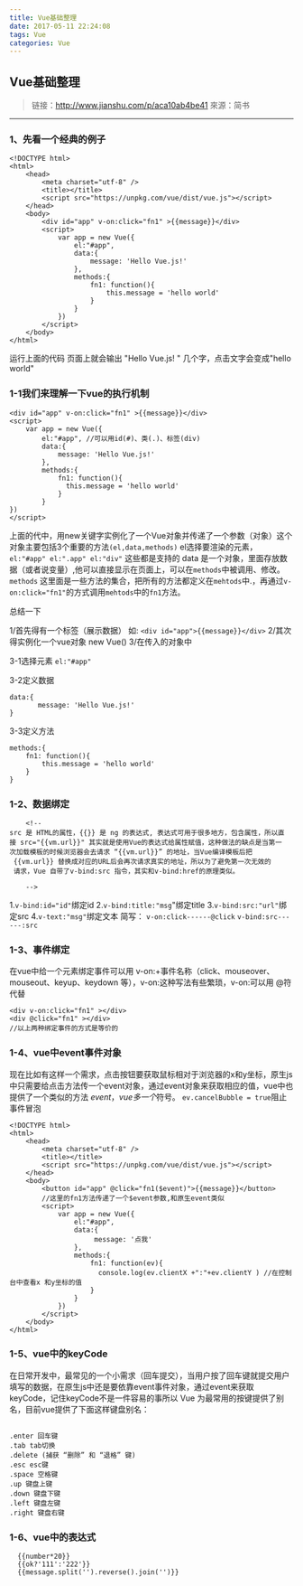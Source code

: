 ```yaml
---
title: Vue基础整理
date: 2017-05-11 22:24:08
tags: Vue
categories: Vue
---
```

## Vue基础整理

>链接：http://www.jianshu.com/p/aca10ab4be41
>來源：简书

***
### 1、先看一个经典的例子
    <!DOCTYPE html>
    <html>
        <head>
            <meta charset="utf-8" />
            <title></title>
            <script src="https://unpkg.com/vue/dist/vue.js"></script>
        </head>
        <body>
            <div id="app" v-on:click="fn1" >{{message}}</div>
            <script>
                var app = new Vue({
                    el:"#app",
                    data:{
                        message: 'Hello Vue.js!'
                    },
                    methods:{
                        fn1: function(){
                            this.message = 'hello world'
                        }
                    }
                })
            </script>
        </body>
    </html>
运行上面的代码 页面上就会输出 "Hello Vue.js! " 几个字，点击文字会变成"hello world"
### 1-1我们来理解一下vue的执行机制

```
<div id="app" v-on:click="fn1" >{{message}}</div>
<script>
    var app = new Vue({
        el:"#app", //可以用id(#)、类(.)、标签(div)
        data:{
            message: 'Hello Vue.js!'
        },
        methods:{
            fn1: function(){
              this.message = 'hello world'
            }
        }
})
</script>
```


上面的代中，用new关键字实例化了一个Vue对象并传递了一个参数（对象）这个对象主要包括3个重要的方法`(el,data,methods)`
el选择要渲染的元素，`el:"#app" el:".app" el:"div"` 这些都是支持的
data 是一个对象，里面存放数据（或者说变量）,他可以直接显示在页面上，可以在`methods`中被调用、修改。
`methods` 这里面是一些方法的集合，把所有的方法都定义在`mehtods`中.，再通过`v-on:click="fn1"`的方式调用`mehtods`中的`fn1`方法。

总结一下

1/首先得有一个标签（展示数据） 如: `<div id="app">{{message}}</div>`
2/其次得实例化一个vue对象 new  Vue()
3/在传入的对象中

3-1选择元素
`el:"#app"`

3-2定义数据

```
data:{
       message: 'Hello Vue.js!'
}
```

3-3定义方法

```
methods:{
    fn1: function(){
        this.message = 'hello world'
    }
}
```




### 1-2、数据绑定

        <!--
    src 是 HTML的属性，{{}} 是 ng 的表达式, 表达式可用于很多地方，包含属性，所以直
    接 src="{{vm.url}}" 其实就是使用Vue的表达式给属性赋值，这种做法的缺点是当第一
    次加载模板的时候浏览器会去请求 “{{vm.url}}” 的地址，当Vue编译模板后把
     {{vm.url}} 替换成对应的URL后会再次请求真实的地址，所以为了避免第一次无效的
     请求，Vue 自带了v-bind:src 指令，其实和v-bind:href的原理类似。

        -->
1.`v-bind:id="id"`绑定id
2.`v-bind:title:"msg`"绑定title
3.`v-bind:src:"url"`绑定src
4.`v-text:"msg"`绑定文本
简写：
`v-on:click------@click`
`v-bind:src------:src`

### 1-3、事件绑定

在vue中给一个元素绑定事件可以用 v-on:+事件名称（click、mouseover、mouseout、keyup、keydown 等），v-on:这种写法有些繁琐，v-on:可以用 @符代替

```
<div v-on:click="fn1" ></div>
<div @click="fn1" ></div>
//以上两种绑定事件的方式是等价的
```
### 1-4、vue中event事件对象
现在比如有这样一个需求，点击按钮要获取鼠标相对于浏览器的x和y坐标，原生js中只需要给点击方法传一个event对象，通过event对象来获取相应的值，vue中也提供了一个类似的方法 $event，vue多一个$符号。
`ev.cancelBubble = true`阻止事件冒泡
```
<!DOCTYPE html>
<html>
    <head>
        <meta charset="utf-8" />
        <title></title>
        <script src="https://unpkg.com/vue/dist/vue.js"></script>
    </head>
    <body>
        <button id="app" @click="fn1($event)">{{message}}</button>  
        //这里的fn1方法传递了一个$event参数,和原生event类似
        <script>
            var app = new Vue({
                el:"#app",
                data:{
                     message: '点我'
                },
                methods:{
                    fn1: function(ev){
                      console.log(ev.clientX +":"+ev.clientY ) //在控制台中查看x 和y坐标的值
                    }
                }
            })
        </script>
    </body>
</html>
```

### 1-5、vue中的keyCode
在日常开发中，最常见的一个小需求（回车提交），当用户按了回车键就提交用户填写的数据，在原生js中还是要依靠event事件对象，通过event来获取keyCode，记住keyCode不是一件容易的事所以 Vue 为最常用的按键提供了别名，目前vue提供了下面这样键盘别名：
```

.enter 回车键
.tab tab切换
.delete (捕获 “删除” 和 “退格” 键)
.esc esc键
.space 空格键
.up 键盘上键
.down 键盘下键
.left 键盘左键
.right 键盘右键
```

### 1-6、vue中的表达式
```
  {{number*20}} 
  {{ok?'111':'222'}}
  {{message.split('').reverse().join('')}}
  ```
